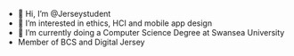 - 👋 Hi, I’m @Jerseystudent
- 👀 I’m interested in ethics, HCI and mobile app design
- 🌱 I’m currently doing a Computer Science Degree at Swansea University
- Member of BCS and Digital Jersey
<!---
Jerseystudent/Jerseystudent is a ✨ special ✨ repository because its `README.md` (this file) appears on your GitHub profile.
You can click the Preview link to take a look at your changes.
--->

